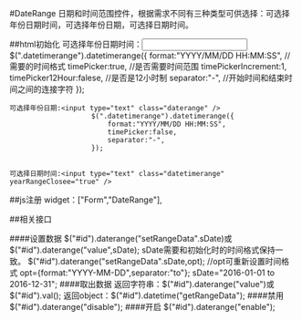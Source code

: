 #DateRange
日期和时间范围控件，根据需求不同有三种类型可供选择：可选择年份日期时间，可选择年份日期，可选择日期时间。

##html初始化
    可选择年份日期时间：<input type="text" class="datetimerange" />
                        $(".datetimerange").datetimerange({
                            format:"YYYY/MM/DD HH:MM:SS",  //需要的时间格式
                            timePicker:true,       //是否需要时间范围
                            timePickerIncrement:1,
                            timePicker12Hour:falese,    //是否是12小时制
                            separator:"-",   //开始时间和结束时间之间的连接字符
                        });


    可选择年份日期:<input type="text" class="daterange" />
                        $(".datetimerange").datetimerange({
                            format:"YYYY/MM/DD HH:MM:SS",
                            timePicker:false,                     
                            separator:"-",
                        }); 


    可选择日期时间:<input type="text" class="datetimerange" yearRangeClosee="true" />   

##js注册
	widget：["Form","DateRange"],

##相关接口

####设置数据
    $("#id").daterange("setRangeData".sDate)或$("#id").daterange("value",sDate); sDate需要和初始化时的时间格式保持一致。
    $("#id").daterange("setRangeData".sDate,opt); //opt可重新设置时间格式
        opt={format:"YYYY-MM-DD",separator:"to"}; 
        sDate="2016-01-01 to 2016-12-31";
####取出数据
    返回字符串：$("#id").daterange("value")或$("#id").val();
    返回object：$("#id").datetime("getRangeData");
####禁用
	$("#id").daterange("disable");
####开启
	$("#id").daterange("enable");
                